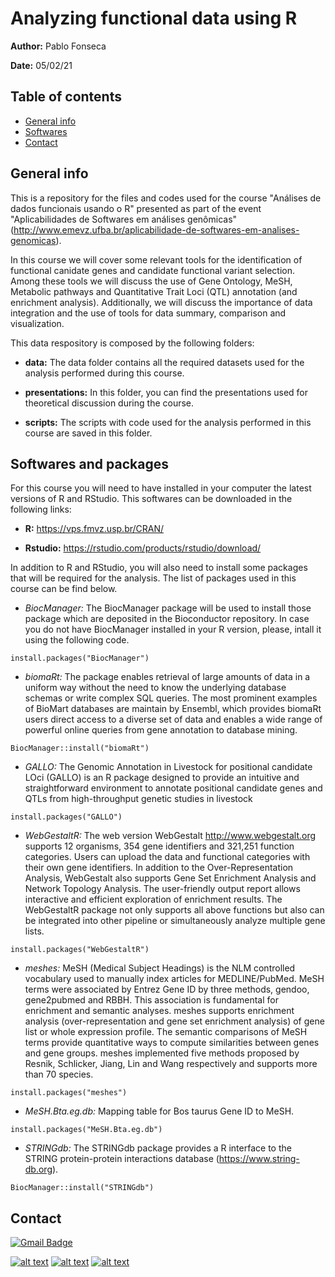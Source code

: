# Analyzing functional data using R  

**Author:** Pablo Fonseca

**Date:** 05/02/21

## Table of contents
* [General info](#general-info)
* [Softwares](#softwares-and-packages)
* [Contact](#contact)

## General info
This is a repository for the files and codes used for the course "Análises de dados funcionais usando o R" presented as part of the event "Aplicabilidades de Softwares em análises genômicas" (http://www.emevz.ufba.br/aplicabilidade-de-softwares-em-analises-genomicas). 

In this course we will cover some relevant tools for the identification of functional canidate genes and candidate functional variant selection. Among these tools we will discuss the use of Gene Ontology, MeSH, Metabolic pathways and Quantitative Trait Loci (QTL) annotation (and enrichment analysis). Additionally, we will discuss the importance of data integration and the use of tools for data summary, comparison and visualization. 

This data respository is composed by the following folders:

- **data:** The data folder contains all the required datasets used for the analysis performed during this course.

- **presentations:** In this folder, you can find the presentations used for theoretical discussion during the course.

- **scripts:** The scripts with code used for the analysis performed in this course are saved in this folder.

## Softwares and packages

For this course you will need to have installed in your computer the latest versions of R and RStudio. This softwares can be downloaded in the following links:

- **R:** https://vps.fmvz.usp.br/CRAN/

- **Rstudio:** https://rstudio.com/products/rstudio/download/

In addition to R and RStudio, you will also need to install some packages that will be required for the analysis. The list of packages used in this course can be find below. 

- *BiocManager:* The BiocManager package will be used to install those package which are deposited in the Bioconductor repository. In case you do not have BiocManager installed in your R version, please, intall it using the following code.

```{r global_options, include = FALSE}
install.packages("BiocManager")
```

- *biomaRt:* The package enables retrieval of large amounts of data in a uniform way without the need to know the underlying database schemas or write complex SQL queries. The most prominent examples of BioMart databases are maintain by Ensembl, which provides biomaRt users direct access to a diverse set of data and enables a wide range of powerful online queries from gene annotation to database mining.

```{r global_options, include = FALSE}
BiocManager::install("biomaRt")
```

- *GALLO:* The Genomic Annotation in Livestock for positional candidate LOci (GALLO) is an R package designed to provide an intuitive and straightforward environment to annotate positional candidate genes and QTLs from high-throughput genetic studies in livestock

```{r global_options, include = FALSE}
install.packages("GALLO")
```

- *WebGestaltR:* The web version WebGestalt <http://www.webgestalt.org> supports 12 organisms, 354 gene identifiers and 321,251 function categories. Users can upload the data and functional categories with their own gene identifiers. In addition to the Over-Representation Analysis, WebGestalt also supports Gene Set Enrichment Analysis and Network Topology Analysis. The user-friendly output report allows interactive and efficient exploration of enrichment results. The WebGestaltR package not only supports all above functions but also can be integrated into other pipeline or simultaneously analyze multiple gene lists.

```{r global_options, include = FALSE}
install.packages("WebGestaltR")
```

- *meshes:* MeSH (Medical Subject Headings) is the NLM controlled vocabulary used to manually index articles for MEDLINE/PubMed. MeSH terms were associated by Entrez Gene ID by three methods, gendoo, gene2pubmed and RBBH. This association is fundamental for enrichment and semantic analyses. meshes supports enrichment analysis (over-representation and gene set enrichment analysis) of gene list or whole expression profile. The semantic comparisons of MeSH terms provide quantitative ways to compute similarities between genes and gene groups. meshes implemented five methods proposed by Resnik, Schlicker, Jiang, Lin and Wang respectively and supports more than 70 species.

```{r global_options, include = FALSE}
install.packages("meshes")
```

- *MeSH.Bta.eg.db:* Mapping table for Bos taurus Gene ID to MeSH.

```{r global_options, include = FALSE}
install.packages("MeSH.Bta.eg.db")
```

- *STRINGdb:* The STRINGdb package provides a R interface to the STRING protein-protein interactions database (https://www.string-db.org).

```{r global_options, include = FALSE}
BiocManager::install("STRINGdb")
```

## Contact

[![Gmail Badge](https://img.shields.io/badge/-Gmail-c14438?style=flat-square&logo=Gmail&logoColor=white&link=mailto:seu_email)](mailto:pfonseca@uoguelph.ca)

<!-- display the social media buttons in your README -->

[![alt text][1.1]][1]
[![alt text][2.1]][2]
[![alt text][6.1]][6]


<!-- links to social media icons -->
<!-- no need to change these -->

<!-- icons with padding -->

[1.1]: http://i.imgur.com/tXSoThF.png (twitter icon with padding)
[2.1]: https://upload.wikimedia.org/wikipedia/commons/thumb/c/c7/Google_Scholar_logo.svg/240px-Google_Scholar_logo.svg.png
[6.1]: http://i.imgur.com/0o48UoR.png (github icon with padding)

<!-- icons without padding -->

[1.2]: http://i.imgur.com/wWzX9uB.png (twitter icon without padding)
[6.2]: http://i.imgur.com/9I6NRUm.png (github icon without padding)


<!-- links to your social media accounts -->
<!-- update these accordingly -->

[1]: http://www.twitter.com/pablo_bio
[2]: https://scholar.google.com/citations?user=1VUm8EIAAAAJ&hl=pt-BR
[6]: http://www.github.com/pablobio

<!-- Please don't remove this: Grab your social icons from https://github.com/carlsednaoui/gitsocial -->
